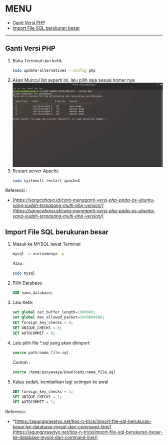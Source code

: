 # MENU
- [Ganti Versi PHP](#ganti-versi-php)
- [Import File SQL berukuran besar](#import-file-sql-berukuran-besar)
---

## Ganti Versi PHP 
1.  Buka Terminal dan ketik
    ```sh
    sudo update-alternatives --config php
    ```
2. Akan Muncul list seperti ini. lalu pilih saja sesuai nomer nya
    ![Gambar](img/ganti-versi-php/1.png)
3. Restart server Apache
    ```sh
    sudo systemctl restart apache2
    ```
Referensi :
- *[https://sangcahaya.id/cara-mengganti-versi-php-pada-os-ubuntu-yang-sudah-terpasang-multi-php-version/](https://sangcahaya.id/cara-mengganti-versi-php-pada-os-ubuntu-yang-sudah-terpasang-multi-php-version/)*

## Import File SQL berukuran besar
1. Masuk ke MYSQL lewat Terminal
    ```sh
    mysql -u usernamenya -p
    ```
    Atau :
    ```sh
    sudo mysql
    ```
2. Pilih Database
    ```sql
    USE nama_database;
    ```
3. Lalu Ketik
    ```sql
    set global net_buffer_length=1000000;
    set global max_allowed_packet=1000000000;
    SET foreign_key_checks = 0;
    SET UNIQUE_CHECKS = 0;
    SET AUTOCOMMIT = 0;
    ```
4. Lalu pilih file *.sql yang akan diimport
    ```sql
    source path/nama_file.sql
    ```
    Contoh : 
    ```sql
    source /home/punyasaya/Downloads/nama_file.sql
    ```
5. Kalau sudah, kembalikan lagi setingan ke awal
    ```sql
    SET foreign_key_checks = 1;
    SET UNIQUE_CHECKS = 1;
    SET AUTOCOMMIT = 1;
    ```
Referensi:
- *[https://agungprasetyo.net/tips-n-trick/import-file-sql-berukuran-besar-ke-database-mysql-dari-command-line/](https://agungprasetyo.net/tips-n-trick/import-file-sql-berukuran-besar-ke-database-mysql-dari-command-line/)
